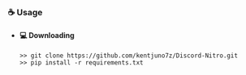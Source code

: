 ##  


### ☕ Usage  
- #### 💻 Downloading
     ```
    >> git clone https://github.com/kentjuno7z/Discord-Nitro.git
    >> pip install -r requirements.txt
    ```
